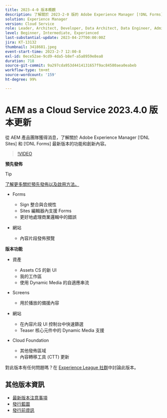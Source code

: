 ```yaml
---
title: 2023-4-0 版本概觀
description: 了解關於 2023-2-0 版的 Adobe Experience Manager [!DNL Forms] 和 [!DNL Sites] 的最新功能和創新。
solution: Experience Manager
version: Cloud Service
role: Leader, Architect, Developer, Data Architect, Data Engineer, Admin, User
level: Beginner, Intermediate, Experienced
last-substantial-update: 2023-04-27T00:00:00Z
jira: KT-13132
thumbnail: 3418681.jpeg
event-start-time: 2023-2-7 12:00-8
exl-id: 0ece52ae-9cd9-4da5-b8ef-a5a8959e8ea8
duration: 718
source-git-commit: 9a297cda953d4414131657f9ac84580aea0eabeb
workflow-type: tm+mt
source-wordcount: '159'
ht-degree: 99%

---
```


# AEM as a Cloud Service 2023.4.0 版本更新

從 AEM 產品團隊獲得消息，了解關於 Adobe Experience Manager [!DNL Sites] 和 [!DNL Forms] 最新版本的功能和創新內容。

>[!VIDEO](https://video.tv.adobe.com/v/3418681/?learn=on)

**預先發佈**

>[!TIP]
>
>[了解更多關於預先發佈以及啟用方法。](https://experienceleague.adobe.com/docs/experience-manager-cloud-service/content/release-notes/prerelease.html?lang=zh-Hant)

* Forms
   * Sign 整合與合規性
   * Sites 編輯器內支援 Forms
   * 更好地處理商業邏輯中的錯誤

* 網站
   * 內容片段發佈預覽

**版本功能**

* 資產
   * Assets CS 的新 UI
   * 我的工作區
   * 使用 Dynamic Media 的自適應串流

* Screens
   * 用於播放的備援內容

* 網站
   * 在內容片段 UI 控制台中快速篩選
   * Teaser 核心元件中的 Dynamic Media 支援

* Cloud Foundation
   * 其他發佈區域
   * 內容轉移工具 (CTT) 更新


對此版本有任何問題嗎？在 [Experience League 社群](https://adobe.ly/43FGHk0)中討論此版本。


## 其他版本資訊

* [最新版本注意事項](https://experienceleague.adobe.com/docs/experience-manager-cloud-service/content/release-notes/home.html)
* [發行藍圖](https://experienceleague.adobe.com/docs/experience-manager-release-information/aem-release-updates/update-releases-roadmap.html?lang=zh-Hant)
* [發行前資訊](https://experienceleague.adobe.com/docs/experience-manager-cloud-service/content/release-notes/prerelease.html?lang=zh-Hant)
